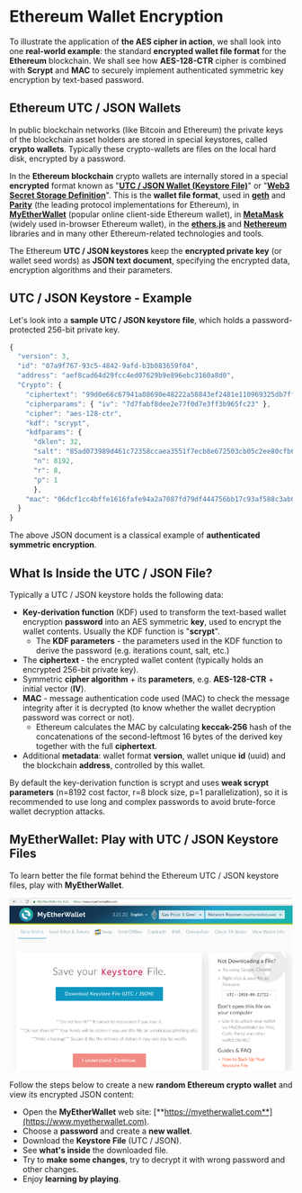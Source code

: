 # Ethereum Wallet Encryption

To illustrate the application of **the AES cipher in action**, we shall look into one **real-world example**: the standard **encrypted wallet file format** for the **Ethereum** blockchain. We shall see how **AES-128-CTR** cipher is combined with **Scrypt** and **MAC** to securely implement authenticated symmetric key encryption by text-based password.

## Ethereum UTC / JSON Wallets

In public blockchain networks (like Bitcoin and Ethereum) the private keys of the blockchain asset holders are stored in special keystores, called **crypto wallets**. Typically these crypto-wallets are files on the local hard disk, encrypted by a password.

In the **Ethereum blockchain** crypto wallets are internally stored in a special **encrypted** format known as "[**UTC / JSON Wallet (Keystore File)**](https://theethereum.wiki/w/index.php/Accounts,\_Addresses,\_Public\_And\_Private\_Keys,\_And\_Tokens#UTC\_JSON\_Keystore\_File)" or "[**Web3 Secret Storage Definition**](https://github.com/ethereum/wiki/wiki/Web3-Secret-Storage-Definition)". This is the **wallet file format**, used in [**geth**](https://geth.ethereum.org) and [**Parity**](https://www.parity.io/ethereum) (the leading protocol implementations for Ethereum), in [**MyEtherWallet**](https://www.myetherwallet.com) (popular online client-side Ethereum wallet), in [**MetaMask**](https://metamask.io) (widely used in-browser Ethereum wallet), in the [**ethers.js**](https://github.com/ethers-io/ethers.js/) and [**Nethereum**](https://github.com/Nethereum/Nethereum) libraries and in many other Ethereum-related technologies and tools.

The Ethereum **UTC / JSON keystores** keep the **encrypted private key** (or wallet seed words) as **JSON text document**, specifying the encrypted data, encryption algorithms and their parameters.

## UTC / JSON Keystore - Example

Let's look into a **sample UTC / JSON keystore file**, which holds a password-protected 256-bit private key.

```javascript
{
  "version": 3,
  "id": "07a9f767-93c5-4842-9afd-b3b083659f04",
  "address": "aef8cad64d29fcc4ed07629b9e896ebc3160a8d0",
  "Crypto": {
    "ciphertext": "99d0e66c67941a08690e48222a58843ef2481e110969325db7ff5284cd3d3093",
    "cipherparams": { "iv": "7d7fabf8dee2e77f0d7e3ff3b965fc23" },
    "cipher": "aes-128-ctr",
    "kdf": "scrypt",
    "kdfparams": {
      "dklen": 32,
      "salt": "85ad073989d461c72358ccaea3551f7ecb8e672503cb05c2ee80cfb6b922f4d4",
      "n": 8192,
      "r": 8,
      "p": 1
      },
    "mac": "06dcf1cc4bffe1616fafe94a2a7087fd79df444756bb17c93af588c3ab02a913"
  }
}
```

The above JSON document is a classical example of **authenticated symmetric encryption**.

## What Is Inside the UTC / JSON File?

Typically a UTC / JSON keystore holds the following data:

* **Key-derivation function** (KDF) used to transform the text-based wallet encryption **password** into an AES symmetric **key**, used to encrypt the wallet contents. Usually the KDF function is "**scrypt**".
  * The **KDF parameters** - the parameters used in the KDF function to derive the password (e.g. iterations count, salt, etc.)
* The **ciphertext** - the encrypted wallet content (typically holds an encrypted 256-bit private key).
* Symmetric **cipher algorithm** + its **parameters**, e.g. **AES-128-CTR** + initial vector (**IV**).
* **MAC** - message authentication code used (MAC) to check the message integrity after it is decrypted (to know whether the wallet decryption password was correct or not).
  * Ethereum calculates the MAC by calculating **keccak-256** hash of the concatenations of the second-leftmost 16 bytes of the derived key together with the full **ciphertext**.
* Additional **metadata**: wallet format **version**, wallet unique **id** (uuid) and the blockchain **address**, controlled by this wallet.

By default the key-derivation function is scrypt and uses **weak scrypt parameters** (n=8192 cost factor, r=8 block size, p=1 parallelization), so it is recommended to use long and complex passwords to avoid brute-force wallet decryption attacks.

## MyEtherWallet: Play with UTC / JSON Keystore Files

To learn better the file format behind the Ethereum UTC / JSON keystore files, play with **MyEtherWallet**.

![](../.gitbook/assets/myetherwallet.png)

Follow the steps below to create a new **random Ethereum crypto wallet** and view its encrypted JSON content:

* Open the **MyEtherWallet** web site: [**https://myetherwallet.com**](https://www.myetherwallet.com).
* Choose a **password** and create a **new wallet**.
* Download the **Keystore File** (UTC / JSON).
* See **what's inside** the downloaded file.
* Try to **make some changes**, try to decrypt it with wrong password and other changes.
* Enjoy **learning by playing**.
